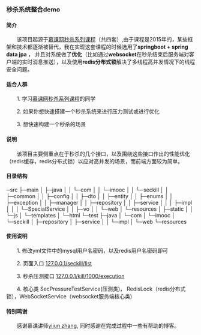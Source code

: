 ### 秒杀系统整合demo

#### 简介
&emsp;&emsp;该项目起源于[慕课网秒杀系列课程](https://www.imooc.com/u/2145618/courses?sort=publish)（共四套）,由于课程是2015年的，某些框架和技术都逐渐被替代，我在实现这套课程的时候选用了**springboot + spring data jpa** ， 并且对系统做了**优化**（比如通过**websocket**在秒杀结束后服务端对客户端的实时消息推送），以及使用**redis分布式锁**解决了多线程高并发情况下的线程安全问题。

#### 适合人群
&emsp;&emsp;1. 学习[慕课网秒杀系列课程](https://www.imooc.com/u/2145618/courses?sort=publish)的同学  

&emsp;&emsp;2. 如果你想快速搭建一个秒杀系统来进行压力测试或进行优化  

&emsp;&emsp;3. 想快速构建一个秒杀的场景

#### 说明
&emsp;&emsp;该项目主要侧重点在于秒杀的几个接口，以及围绕这些接口作出的性能优化（redis缓存，redis分布式锁）以应对高并发的场景，而前端方面较为简单。

#### 目录结构

 ─src
    ├─main
    │  ├─java
    │  │  └─com
    │  │      └─imooc
    │  │          └─seckill
    │  │              ├─common
    │  │              ├─config
    │  │              ├─dto
    │  │              ├─entity
    │  │              ├─enums
    │  │              ├─exception
    │  │              ├─manager
    │  │              ├─repository
    │  │              ├─service
    │  │              │  ├─impl
    │  │              │  └─SpecialService
    │  │              ├─vo
    │  │              └─web
    │  └─resources
    │      ├─static
    │      │  └─js
    │      └─templates
    │          └─html
    └─test
        ├─java
        │  └─com
        │      └─imooc
        │          └─seckill
        │              ├─repository
        │              ├─service
        │              │  └─impl
        │              └─web
        └─resources



#### 使用说明
&emsp;&emsp;1. 修改yml文件中的mysql用户名密码，以及redis用户名密码即可  

&emsp;&emsp;2. 页面入口  [127.0.0.1/seckill/list](http://127.0.0.1/seckill/list)  

&emsp;&emsp;3. 秒杀压测接口 [127.0.0.1/kill/1000/execution](127.0.0.1/kill/1000/execution)  

&emsp;&emsp;4. 核心类 SecPressureTestService(压测类)， RedisLock（redis分布式锁），WebSocketService（websocket服务端核心类)


#### 特别鸣谢
&emsp;&emsp;感谢慕课讲师[yijun zhang](https://www.imooc.com/u/2145618/), 同时感谢在完成过程中一些有帮助的博客。
